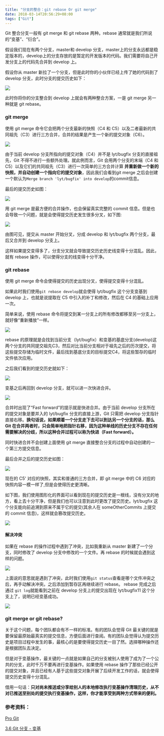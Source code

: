 ```yaml
---
title: "分支的整合：git rebase Or git merge"
date: 2018-03-14T20:56:29+08:00
tags: ["Git"]
---
```

Git 整合分支一般有 git merge 和 git rebase 两种。rebase 通常就是我们所说的“变基”、“衍合”。

假设我们现在有两个分支，master和 develop 分支，master上的分支永远都是稳定版本的，develop上的分支存放的是暂定的开发版本的代码。我们需要将自己开发分支上的代码先合并到 develop 上。

假设你从 master 新拉了一个分支，但是此时你的小伙伴已经上传了她的代码到了 develop 分支，此时分支的提交历史如下：

![](https://abby-1253430270.cos.ap-shanghai.myqcloud.com/gitn1.png)

此时你将你的分支整合到 develop 上就会有两种整合方案，一是 git merge 另一种就是 git rebase。

### git merge

使用 git merge 命令它会把两个分支最新的快照（C4 和 C5）以及二者最新的共同祖先（C3）进行三方合并，合并的结果是产生一个新的提交对象（C6）。

![](https://abby-1253430270.cos.ap-shanghai.myqcloud.com/gitn9.png)

<!-- ```
➜  gitOwn git:(lyt/bugfix) git co develop
Switched to branch 'develop'
➜  gitOwn git:(develop) git merge lyt/bugfix
Merge made by the 'recursive' strategy.
 bugfix.js | 0
 1 file changed, 0 insertions(+), 0 deletions(-)
 create mode 100644 bugfix.js
``` -->

由于当前 develop 分支所指向的提交对象（C4）并不是 lyt/bugfix 分支的直接祖先，Git 不得不进行一些额外处理。就此例而言，Git 会用两个分支的末端（C4 和 C5）以及它们的共同祖先（C3）进行一次简单的三方合并计算 **并重新做一个新的快照，并自动创建一个指向它的提交对象**，因此我们会看到git merge 之后会创建一个默认为`Merge branch 'lyt/bugfix' into develop`的commit信息。

最后的提交历史如图：

![](https://abby-1253430270.cos.ap-shanghai.myqcloud.com/gitn10.png)

用 git merge 是最方便的合并操作，也会保留真实完整的 commit 信息。但是也会导致一个问题，就是会使得提交历史发生很多分叉，如下图:

![](https://abby-1253430270.cos.ap-shanghai.myqcloud.com/gitn6.png)

由图可见，提交从 master 开始分叉，分成 develop 和 lyt/bugfix 两个分支，最后又合并到 develop 分支上。

这样如果提交变得多了，分支分叉就会导致提交历史历史线变得十分混乱。因此，就有 rebase 操作，可以使得分支的线变得十分干净。

### git rebase

使用 git merge 命令会使得提交的历史出现分叉，使得提交变得十分混乱。

如果此时我们使用`git rebase develop`就会使得  lyt/bugfix 这个分支变基到 develop 上，也就是说提取在 C5 中引入的补丁和修改，然后在 C4 的基础上应用一次。

简单来说，使用 rebase 命令将提交到某一分支上的所有修改都移至另一分支上，就好像“重新播放”一样。

![](https://abby-1253430270.cos.ap-shanghai.myqcloud.com/gitn3.png)

<!-- ```
➜  gitOwn git:(master) git co lyt/bugfix
Switched to branch 'lyt/bugfix'
➜  gitOwn git:(lyt/bugfix) git rebase develop
First, rewinding head to replay your work on top of it...
Applying: add bugfix.js
➜  gitOwn git:(lyt/bugfix)
``` -->

rebase 的原理就是会找到当前分支（lyt/bugfix）和变基的基底分支(develop)这两个分支的共同提交祖先C3，然后对比当前分支相对于祖先之后的历次提交，将这些提交存储为临时文件，最后找到基底分支的目标提交C4，将这些暂存的临时文件依次应用。

之后我们看到的提交历史就如下：

![](https://abby-1253430270.cos.ap-shanghai.myqcloud.com/gitn2.png)

变基之后再回到 develop 分支，就可以进一次快进合并。

![](https://abby-1253430270.cos.ap-shanghai.myqcloud.com/gitn4.png)

<!-- ```
➜  gitOwn git:(lyt/bugfix) git co develop
Switched to branch 'develop'
➜  gitOwn git:(develop) git merge lyt/bugfix
Updating 334d473..9d499f5
Fast-forward
 bugfix.js | 0
 1 file changed, 0 insertions(+), 0 deletions(-)
 create mode 100644 bugfix.js
``` -->

合并时出现了“Fast forward”的提示就是快进合并。由于当前 develop 分支所在的提交对象是要并入的 lyt/bugfix 分支的直接上游，Git 只需把 develop 分支指针直接右移。**换句话说，如果顺着一个分支走下去可以到达另一个分支的话，那么 Git 在合并两者时，只会简单地把指针右移，因为这种单线的历史分支不存在任何需要解决的分歧，所以这种合并过程可以称为快进（Fast forward）。**

同时快进合并不会创建上面使用 git merge 直接整合分支的过程中自动创建的一个第三方提交信息。

最后合并之后的提交历史如图：

![](https://abby-1253430270.cos.ap-shanghai.myqcloud.com/gitn8.png)

现在的 C5' 对应的快照，其实和普通的三方合并，即 git merge 中的 C6 对应的快照内容一模一样了,但是会使得历史更清晰。

如下图，我们使用图形化的界面可以看到现在的提交历史是一根线，没有分叉的地方，看上去十分干净，但是我们也可以注意到此时更改了提交历史。lyt/bugfix 这个分支能向前追溯到原来不属于它的提交(其余人在 someOtherCommits 上提交的 commit 信息)，这样就会篡改提交历史。

![](https://abby-1253430270.cos.ap-shanghai.myqcloud.com/gitn5.png)

#### 解决冲突

如果在 rebase 的操作过程中遇到了冲突，比如我重新从 master 新建了一个分支，同时修改了 develop 分支中修改的一个文件。再 rebase 的时候就会遇到这样的问题。

![](https://abby-1253430270.cos.ap-shanghai.myqcloud.com/gitn11.png)

<!-- ```
➜  gitOwn git:(lyt/bugfix11) git rebase develop
First, rewinding head to replay your work on top of it...
Applying: update
Using index info to reconstruct a base tree...
Falling back to patching base and 3-way merge...
Auto-merging bugfix.js
CONFLICT (add/add): Merge conflict in bugfix.js
error: Failed to merge in the changes.
Patch failed at 0001 update
The copy of the patch that failed is found in: .git/rebase-apply/patch

When you have resolved this problem, run "git rebase --continue".
If you prefer to skip this patch, run "git rebase --skip" instead.
To check out the original branch and stop rebasing, run "git rebase --abort".
``` -->

上面说的意思就是遇到了冲突，此时我们使用`git status`查看是哪个文件冲突之后，再手动解决冲突。之后添加到暂存区再继续进行 rebase。 rebase 完成之后通过 `git log`就能看到之前在 develop 分支上的提交出现在 lyt/bugfix11 这个分支上了，说明已经变基成功。

![](https://abby-1253430270.cos.ap-shanghai.myqcloud.com/gitn12.png)

### git merge or git rebase?

关于这个问题，每个团队都会有不一样的标准。有的团队会觉得 Git 最关键的就是要保留最原始最真实的提交信息，方便后面进行查阅。有的团队会觉得认为提交历史是项目过程中发生的事，最核心的是要使得提交历史一目了然。选择哪种操作还是根据团队去决定。

但是对于变基操作，最关键的一点就是如果自己的分支被别人使用了成为了一个公共的分支，此时千万不要再进行变基操作。如果使用 rebase 操作了那些已经公开的提交对象，并且已经有人基于这些提交对象开展了后续开发工作的话，就会使得提交历史变得十分混乱。

借用一句话：**只对尚未推送或分享给别人的本地修改执行变基操作清理历史，从不对已推送至别处的提交执行变基操作，这样，你才能享受到两种方式带来的便利。**


### 参考资料：

[Pro Git](http://git.oschina.net/progit/3-Git-%E5%88%86%E6%94%AF.html)

[3.6 Git 分支 - 变基](https://git-scm.com/book/zh/v2/Git-%E5%88%86%E6%94%AF-%E5%8F%98%E5%9F%BA)
